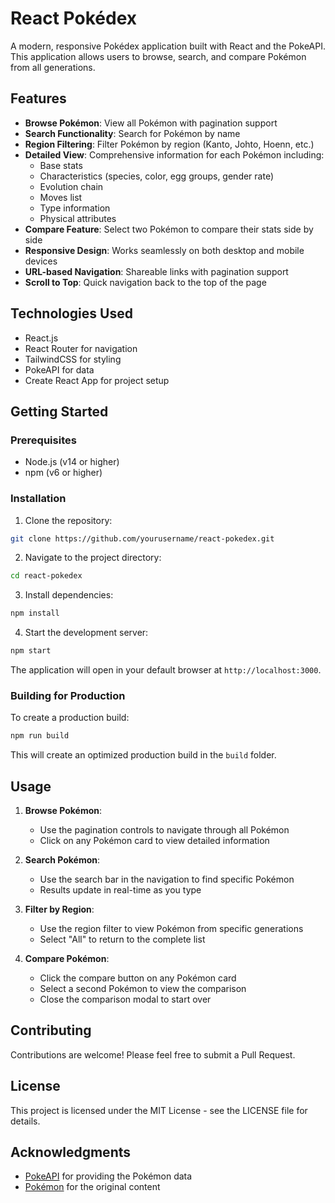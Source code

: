 # React Pokédex

A modern, responsive Pokédex application built with React and the PokeAPI. This application allows users to browse, search, and compare Pokémon from all generations.

## Features

-   **Browse Pokémon**: View all Pokémon with pagination support
-   **Search Functionality**: Search for Pokémon by name
-   **Region Filtering**: Filter Pokémon by region (Kanto, Johto, Hoenn, etc.)
-   **Detailed View**: Comprehensive information for each Pokémon including:
    -   Base stats
    -   Characteristics (species, color, egg groups, gender rate)
    -   Evolution chain
    -   Moves list
    -   Type information
    -   Physical attributes
-   **Compare Feature**: Select two Pokémon to compare their stats side by side
-   **Responsive Design**: Works seamlessly on both desktop and mobile devices
-   **URL-based Navigation**: Shareable links with pagination support
-   **Scroll to Top**: Quick navigation back to the top of the page

## Technologies Used

-   React.js
-   React Router for navigation
-   TailwindCSS for styling
-   PokeAPI for data
-   Create React App for project setup

## Getting Started

### Prerequisites

-   Node.js (v14 or higher)
-   npm (v6 or higher)

### Installation

1. Clone the repository:

```bash
git clone https://github.com/yourusername/react-pokedex.git
```

2. Navigate to the project directory:

```bash
cd react-pokedex
```

3. Install dependencies:

```bash
npm install
```

4. Start the development server:

```bash
npm start
```

The application will open in your default browser at `http://localhost:3000`.

### Building for Production

To create a production build:

```bash
npm run build
```

This will create an optimized production build in the `build` folder.

## Usage

1. **Browse Pokémon**:

    - Use the pagination controls to navigate through all Pokémon
    - Click on any Pokémon card to view detailed information

2. **Search Pokémon**:

    - Use the search bar in the navigation to find specific Pokémon
    - Results update in real-time as you type

3. **Filter by Region**:

    - Use the region filter to view Pokémon from specific generations
    - Select "All" to return to the complete list

4. **Compare Pokémon**:
    - Click the compare button on any Pokémon card
    - Select a second Pokémon to view the comparison
    - Close the comparison modal to start over

## Contributing

Contributions are welcome! Please feel free to submit a Pull Request.

## License

This project is licensed under the MIT License - see the LICENSE file for details.

## Acknowledgments

-   [PokeAPI](https://pokeapi.co/) for providing the Pokémon data
-   [Pokémon](https://www.pokemon.com/) for the original content
